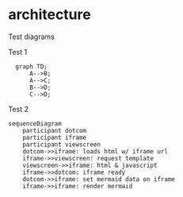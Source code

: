 # architecture

Test diagrams

Test 1

```mermaid
  graph TD;
      A-->B;
      A-->C;
      B-->D;
      C-->D;
```

Test 2

```mermaid
sequenceDiagram
    participant dotcom
    participant iframe
    participant viewscreen
    dotcom->>iframe: loads html w/ iframe url
    iframe->>viewscreen: request template
    viewscreen->>iframe: html & javascript
    iframe->>dotcom: iframe ready
    dotcom->>iframe: set mermaid data on iframe
    iframe->>iframe: render mermaid
```
